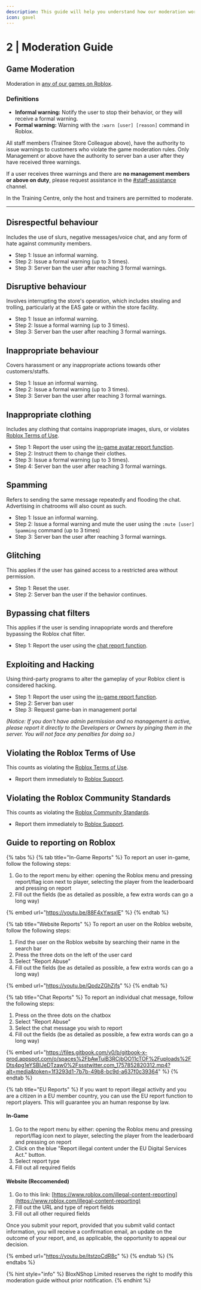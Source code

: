 ```yaml
---
description: This guide will help you understand how our moderation works in BloxNShop.
icon: gavel
---
```


# 2 | Moderation Guide

## Game Moderation

Moderation in [any of our games on Roblox](https://www.roblox.com/communities/33854030/BloxNShop-Limited#!/about).

### Definitions

* **Informal warning:** Notify the user to stop their behavior, or they will receive a formal warning.
* **Formal warning:** Warning with the `:warn [user] [reason]` command in Roblox.

All staff members (Trainee Store Colleague above), have the authority to issue warnings to customers who violate the game moderation rules. Only Management or above have the authority to server ban a user after they have received three warnings.

If a user receives three warnings and there are **no management members or above on duty**, please request assistance in the [#staff-assistance](https://discord.com/channels/1188319939719856209/1283071327745609831) channel.

In the Training Centre, only the host and trainers are permitted to moderate.

***

## Disrespectful behaviour

Includes the use of slurs, negative messages/voice chat, and any form of hate against community members.

* Step 1: Issue an informal warning.
* Step 2: Issue a formal warning (up to 3 times).
* Step 3: Server ban the user after reaching 3 formal warnings.

## Disruptive behaviour

Involves interrupting the store's operation, which includes stealing and trolling, particularly at the EAS gate or within the store facility.

* Step 1: Issue an informal warning.
* Step 2: Issue a formal warning (up to 3 times).
* Step 3: Server ban the user after reaching 3 formal warnings.

## Inappropriate behaviour

Covers harassment or any inappropriate actions towards other customers/staffs.

* Step 1: Issue an informal warning.
* Step 2: Issue a formal warning (up to 3 times).
* Step 3: Server ban the user after reaching 3 formal warnings.

## Inappropriate clothing

Includes any clothing that contains inappropriate images, slurs, or violates [Roblox Terms of Use](https://en.help.roblox.com/hc/en-us/articles/115004647846-Roblox-Terms-of-Use).

* Step 1: Report the user using the [in-game avatar report function](moderation-guide.md#in-game-reports).
* Step 2: Instruct them to change their clothes.
* Step 3: Issue a formal warning (up to 3 times).
* Step 4: Server ban the user after reaching 3 formal warnings.

## Spamming

Refers to sending the same message repeatedly and flooding the chat. Advertising in chatrooms will also count as such.

* Step 1: Issue an informal warning.
* Step 2: Issue a formal warning and mute the user using the `:mute [user] Spamming` command (up to 3 times)
* Step 3: Server ban the user after reaching 3 formal warnings.

## Glitching

This applies if the user has gained access to a restricted area without permission.

* Step 1: Reset the user.
* Step 2: Server ban the user if the behavior continues.

## Bypassing chat filters

This applies if the user is sending innapopriate words and therefore bypassing the Roblox chat filter.

* Step 1: Report the user using the [chat report function](moderation-guide.md#chat-reports).

## Exploiting and Hacking

Using third-party programs to alter the gameplay of your Roblox client is considered hacking.

* Step 1: Report the user using the [in-game report function](moderation-guide.md#in-game-reports).
* Step 2: Server ban user
* Step 3: Request game-ban in management portal

_(Notice: If you don't have admin permission and no management is active, please report it directly to the Developers or Owners by pinging them in the server. You will not face any penalties for doing so.)_

## Violating the Roblox Terms of Use

This counts as violating the [Roblox Terms of Use](https://en.help.roblox.com/hc/en-us/articles/115004647846-Roblox-Terms-of-Use).

* Report them immediately to [Roblox Support](moderation-guide.md#website-reports).

## Violating the Roblox Community Standards

This counts as violating the [Roblox Community Standards](https://en.help.roblox.com/hc/en-us/articles/203313410-Roblox-Community-Standards).

* Report them immediately to [Roblox Support](moderation-guide.md#website-reports).&#x20;

## Guide to reporting on Roblox

{% tabs %}
{% tab title="In-Game Reports" %}
To report an user in-game, follow the following steps:

1. Go to the report menu by either: opening the Roblox menu and pressing report/flag icon next to player, selecting the player from the leaderboard and pressing on report
2. Fill out the fields (be as detailed as possible, a few extra words can go a long way)

{% embed url="https://youtu.be/88F4xYwsxlE" %}
{% endtab %}

{% tab title="Website Reports" %}
To report an user on the Roblox website, follow the following steps:

1. Find the user on the Roblox website by searching their name in the search bar
2. Press the three dots on the left of the user card
3. Select "Report Abuse"
4. Fill out the fields (be as detailed as possible, a few extra words can go a long way)

{% embed url="https://youtu.be/QpdzZGhZjfs" %}
{% endtab %}

{% tab title="Chat Reports" %}
To report an individual chat message, follow the following steps:

1. Press on the three dots on the chatbox
2. Select "Report Abuse"
3. Select the chat message you wish to report
4. Fill out the fields (be as detailed as possible, a few extra words can go a long way)

{% embed url="https://files.gitbook.com/v0/b/gitbook-x-prod.appspot.com/o/spaces%2FbAwTuiB3RCjbOO11cTOF%2Fuploads%2FDts4pg1eYSBIJeDTzaw0%2Fssstwitter.com_1757852820312.mp4?alt=media&token=1f3293d1-7b7b-49b8-bc9d-a637f0c39364" %}
{% endtab %}

{% tab title="EU Reports" %}
If you want to report illegal activity and you are a citizen in a EU member country, you can use the EU report function to report players. This will guarantee you an human response by law.

#### In-Game

1. Go to the report menu by either: opening the Roblox menu and pressing report/flag icon next to player, selecting the player from the leaderboard and pressing on report
2. Click on the blue "Report illegal content under the EU Digital Services Act." button.
3. Select report type
4. Fill out all required fields

#### Website (Reccomended)

1. Go to this link: [https://www.roblox.com/illegal-content-reporting](https://www.roblox.com/illegal-content-reporting)
2. Fill out the URL and type of report fields
3. Fill out all other required fields

Once you submit your report, provided that you submit valid contact information, you will receive a confirmation email, an update on the outcome of your report, and, as applicable, the opportunity to appeal our decision.

{% embed url="https://youtu.be/itstzoCdR8c" %}
{% endtab %}
{% endtabs %}

{% hint style="info" %}
BloxNShop Limited reserves the right to modify this moderation guide without prior notification.
{% endhint %}
